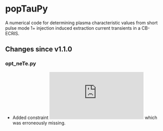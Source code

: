 # popTauPy

A numerical code for determining plasma characteristic values from 
short pulse mode 1+ injection induced extraction current transients
in a CB-ECRIS.

## Changes since v1.1.0

### opt_neTe.py

* Added constraint ![tauh](https://latex.codecogs.com/gif.latex?%5Ctau%5E%7Bq&plus;1%7D%20%3E%200) which was erroneously missing.